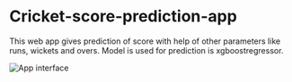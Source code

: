 # Cricket-score-prediction-app
This web app gives prediction of score with help of other parameters like runs, wickets and overs. Model is used for prediction is xgboostregressor.

![App interface](https://user-images.githubusercontent.com/107293880/179354480-6533027c-dc17-46eb-b134-5f52fe5d0482.png)
